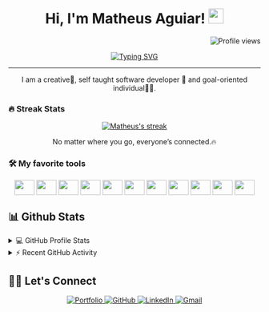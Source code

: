 <h1 align="center">
    Hi, I'm Matheus Aguiar!
      <img src="https://media.giphy.com/media/hvRJCLFzcasrR4ia7z/giphy.gif" width="30">
</h1>
<img src="https://gpvc.arturio.dev/matheus-aguiar-dev" alt="Profile views" align='right'/> <a href="https://github.com/matheus-aguiar-dev/matheus-aguiar-dev/"> </a> 
<br/>
<!-- Typing SVG by DenverCoder1 - https://github.com/DenverCoder1/readme-typing-svg -->
<p align="center">
<a href="https://git.io/typing-svg"><img src="https://readme-typing-svg.herokuapp.com?center=true&vCenter=true&lines=Software+Engineer+Student;Full+Stack+Web+Developer;Always+Learning+New+Things" alt="Typing SVG" /></a>  </p>
<hr/>
<p align="center">
I am a creative🎡, self taught software developer 🎯 and goal-oriented individual👩‍💻.
</p>
<h3> 🔥 Streak Stats </h3>
<!-- GitHub Readme Streak Stats - https://github.com/DenverCoder1/github-readme-streak-stats -->
<p align="center">
<a href="https://github.com/DenverCoder1/github-readme-streak-stats">
<img title="🔥 Get streak stats for your profile at git.io/streak-stats" alt="Matheus's streak" src="https://github-readme-streak-stats.herokuapp.com/?user=matheus-aguiar-dev&theme=monokai-metallian&hide_border=true"/>
</a>
<p align="center"> No matter where you go, everyone’s connected.🔥 </p>
</p>
 
###                                        🛠️ My favorite tools

<p align='center'>
 <img align="center" height="30" width="40" src="https://cdn.jsdelivr.net/gh/devicons/devicon/icons/javascript/javascript-original.svg" />   
     <img align="center" height="30" width="40" src="https://cdn.jsdelivr.net/gh/devicons/devicon/icons/typescript/typescript-original.svg" />
     <img align="center" height="30" width="40" src="https://cdn.jsdelivr.net/gh/devicons/devicon/icons/vuejs/vuejs-original-wordmark.svg" />
     <img align="center" height="30" width="40" src="https://cdn.jsdelivr.net/gh/devicons/devicon/icons/nuxtjs/nuxtjs-original.svg" />
     <img align="center" height="30" width="40" src="https://cdn.jsdelivr.net/gh/devicons/devicon/icons/html5/html5-original.svg" />
     <img align="center" height="30" width="40" src="https://cdn.jsdelivr.net/gh/devicons/devicon/icons/css3/css3-original.svg" />
     <img align="center" height="30" width="40" src="https://cdn.jsdelivr.net/gh/devicons/devicon/icons/sass/sass-original.svg" />    
     <img align="center" height="30" width="40" src="https://cdn.jsdelivr.net/gh/devicons/devicon/icons/python/python-original.svg" />
     <img align="center" height="30" width="40" src="https://cdn.jsdelivr.net/gh/devicons/devicon/icons/selenium/selenium-original.svg" />
     <img align="center" height="30" width="40" src="https://cdn.jsdelivr.net/gh/devicons/devicon/icons/php/php-original.svg" />
     <img align="center" height="30" width="40" src="https://cdn.jsdelivr.net/gh/devicons/devicon/icons/mysql/mysql-original.svg" />
</p>

## 📊 Github Stats

<!-- https://github.com/anuraghazra/github-readme-stats -->
<details> 
  <summary>💻 GitHub Profile Stats</summary>
  <br/>
    <a href="https://github.com/anuraghazra/github-readme-stats"><img alt="Matheus's Github Stats" src="https://github-readme-stats.vercel.app/api?username=matheus-aguiar-dev&show_icons=true&count_private=true&theme=react&hide_border=true&bg_color=1F222E&title_color=F85D7F&icon_color=F8D866" height="192px"/></a>
  <a href="https://github.com/anuraghazra/github-readme-stats"><img alt="Matheus's Top Languages" src="https://github-readme-stats.vercel.app/api/top-langs/?username=matheus-aguiar-dev&langs_count=8&layout=compact&theme=react&hide_border=true&bg_color=1F222E&title_color=F85D7F&icon_color=F8D866" height="192px"/></a>
  <br/>
  <b>Note:</b> Top languages is only a metric of the languages my public code consists of and doesn't reflect experience or skill level.
</details>

<!-- https://github.com/ashutosh00710/github-readme-activity-graph -->
<details>
  <summary>⚡ Recent GitHub Activity</summary>
  <br/>
   <a href="https://github.com/ashutosh00710/github-readme-activity-graph"><img alt="Matheus's Activity Graph" src="https://activity-graph.herokuapp.com/graph?username=matheus-aguiar-dev&custom_title=Matheus's%20Contribution%20Graph&bg_color=1F222E&color=F8D866&line=F85D7F&point=FFFFFF&hide_border=true" /></a>
  <br/>
</details>

    
## 🙋‍♀️ Let's Connect
<p align="center">
  <a href="https://matheus-aguiar-dev.github.io/" target="_blank"><img src="https://img.icons8.com/bubbles/50/000000/web.png" alt="Portfolio"/>
  <a href="https://github.com/matheus-aguiar-dev" target="_blank"><img src="https://img.icons8.com/bubbles/50/000000/github.png" alt="GitHub"/>
  <a href="https://www.linkedin.com/in/matheus-aguiar-dev/" target="_blank"><img src="https://img.icons8.com/bubbles/50/000000/linkedin.png" alt="LinkedIn"/>
  <a href="mailto:matheusaguiar.developer@gmail.com" target="_blank"><img src="https://img.icons8.com/bubbles/50/000000/gmail.png" alt="Gmail"/>
</p>
    
